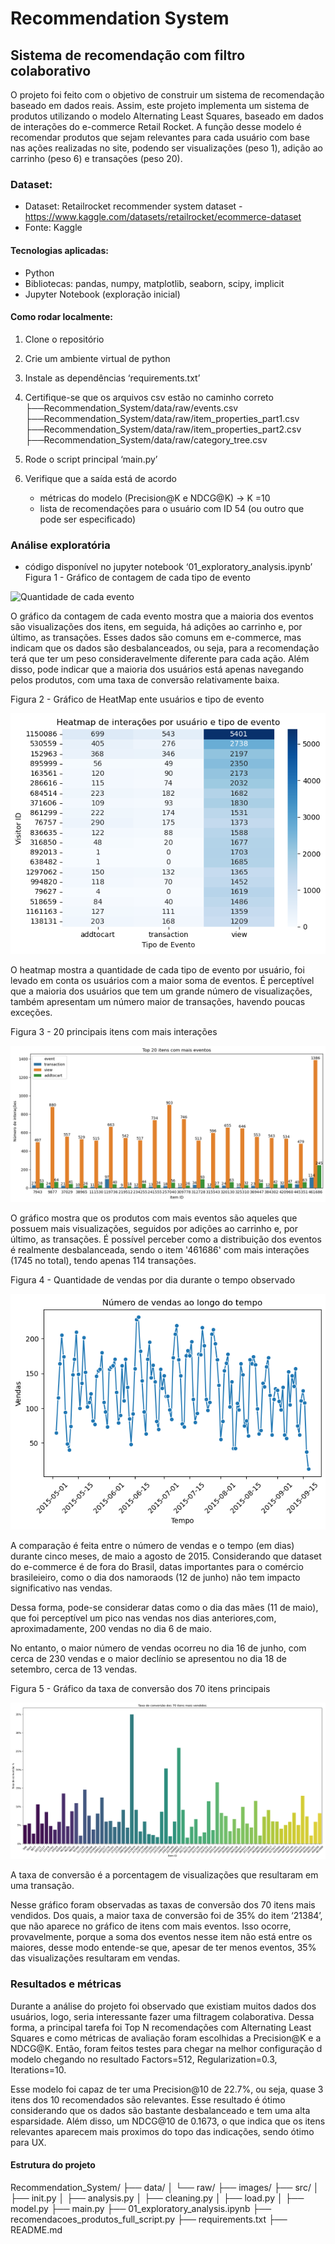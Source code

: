 # Recommendation System
## Sistema de recomendação com filtro colaborativo
O projeto foi feito com o objetivo de construir um sistema de recomendação baseado em dados reais. Assim, este projeto implementa um sistema de produtos utilizando o modelo Alternating Least Squares, baseado em dados de interações do e-commerce Retail Rocket. A função desse modelo é recomendar produtos que sejam relevantes para cada usuário com base nas ações realizadas no site, podendo ser visualizações (peso 1), adição ao carrinho (peso 6) e transações (peso 20). 

### Dataset:
- Dataset: Retailrocket recommender system dataset - https://www.kaggle.com/datasets/retailrocket/ecommerce-dataset
- Fonte: Kaggle
#### Tecnologias aplicadas:
- Python
- Bibliotecas: pandas, numpy, matplotlib, seaborn, scipy, implicit
- Jupyter Notebook (exploração inicial)
#### Como rodar localmente:
1. Clone o repositório
2. Crie um ambiente virtual de python
3. Instale as dependências ‘requirements.txt’
4. Certifique-se que os arquivos csv estão no caminho correto
    ├──Recommendation_System/data/raw/events.csv
    ├──Recommendation_System/data/raw/item_properties_part1.csv
    ├──Recommendation_System/data/raw/item_properties_part2.csv
    ├──Recommendation_System/data/raw/category_tree.csv

5. Rode o script principal ‘main.py’
6. Verifique que a saída está de acordo
    - métricas do modelo (Precision@K e NDCG@K) → K =10
    - lista de recomendações para o usuário com ID 54 (ou outro que pode ser especificado)
### Análise exploratória 
- código disponível no jupyter notebook ‘01_exploratory_analysis.ipynb’
Figura 1 - Gráfico de contagem de cada tipo de evento

![Quantidade de cada evento](images/grafico_n_tipo_evento.png)

O gráfico da contagem de cada evento mostra que a maioria dos eventos são visualizações dos itens, em seguida, há adições ao carrinho e, por último, as transações. Esses dados são comuns em e-commerce, mas indicam que os dados são desbalanceados, ou seja, para a recomendação terá que ter um peso consideravelmente diferente para cada ação. Além disso, pode indicar que a maioria dos usuários está apenas navegando pelos produtos, com uma taxa de conversão relativamente baixa.

Figura 2 - Gráfico de HeatMap ente usuários e tipo de evento

![HeatMap usuáriosXevento](images/heatmap_usuarios_eventos.png)

O heatmap mostra a quantidade de cada tipo de evento por usuário, foi levado em conta os usuários com a maior soma de eventos. É perceptível que a maioria dos usuários que tem um grande número de visualizações, também apresentam um número maior de transações, havendo poucas exceções.

Figura 3 - 20 principais itens com mais interações

![Itens com mais interações](images/itens_com_mais_eventos.png)

O gráfico mostra que os produtos com mais eventos são aqueles que possuem mais visualizações, seguidos por adições ao carrinho e, por último, as transações. É possível perceber como a distribuição dos eventos é realmente desbalanceada, sendo o item '461686' com mais interações (1745 no total), tendo apenas 114 transações.

Figura 4 - Quantidade de vendas por dia durante o tempo observado

![Número de vendas por dia](images/n_vendas_por_dia.png)

A comparação é feita entre o número de vendas e o tempo (em dias) durante cinco meses, de maio a agosto de 2015. Considerando que dataset do e-commerce é de fora do Brasil, datas importantes para o comércio brasileieiro, como o dia dos namoraods (12 de junho) não tem impacto significativo nas vendas.

Dessa forma, pode-se considerar datas como o dia das mães (11 de maio), que foi perceptível um pico nas vendas nos dias anteriores,com, aproximadamente, 200 vendas no dia 6 de maio.

No entanto, o maior número de vendas ocorreu no dia 16 de junho, com cerca de 230 vendas e o maior declínio se apresentou no dia 18 de setembro, cerca de 13 vendas. 

Figura 5 - Gráfico da taxa de conversão dos 70 itens principais

![Taxa de conversão](images/taxa_conversao.png)

A taxa de conversão é a porcentagem de visualizações que resultaram em uma transação.

Nesse gráfico foram observadas as taxas de conversão dos 70 itens mais vendidos. Dos quais, a maior taxa de conversão foi de 35% do item ‘21384’, que não aparece no gráfico de itens com mais eventos. Isso ocorre, provavelmente, porque a soma dos eventos nesse item não está entre os maiores, desse modo entende-se que, apesar de ter menos eventos, 35% das visualizações resultaram em vendas.

### Resultados e métricas
Durante a análise do projeto foi observado que existiam muitos dados dos usuários, logo, seria interessante fazer uma filtragem colaborativa. Dessa forma, a principal tarefa foi Top N recomendações com Alternating Least Squares e como métricas de avaliação foram escolhidas a Precision@K e a NDCG@K. Então, foram feitos testes para chegar na melhor configuração d modelo chegando no resultado Factors=512, Regularization=0.3, Iterations=10.
  
Esse modelo foi capaz de ter uma Precision@10 de 22.7%, ou seja, quase 3 itens dos 10 recomendados são relevantes. Esse resultado é ótimo considerando que os dados são bastante desbalanceado e tem uma alta esparsidade. Além disso, um NDCG@10 de 0.1673, o que indica que os itens relevantes aparecem mais proximos do topo das indicações, sendo ótimo para UX.

#### Estrutura do projeto
Recommendation_System/
├── data/
│ └── raw/
├── images/
├── src/
│ ├── init.py
│ ├── analysis.py
│ ├── cleaning.py
│ ├── load.py
│ ├── model.py
├── main.py
├── 01_exploratory_analysis.ipynb
├── recomendacoes_produtos_full_script.py
├── requirements.txt
├── README.md
